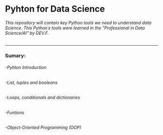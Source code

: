 # Pyhton for Data Science

###### This repository will contain key Python tools we need to understand data Science. This Python´s tools were learned in the "Professional in Data Science/AI" by DEV.F. 
---
### Sumary:
###### -Pyhton Introduction
###### -List, tuples and booleans
###### -Loops, conditionals and dictionaries
###### -Funtions
###### -Object-Oriented Programming (OOP)


